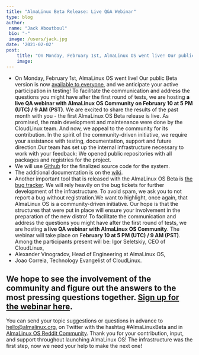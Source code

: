 ```yaml
---
title: "AlmaLinux Beta Release: Live Q&A Webinar"
type: blog
author: 
 name: "Jack Aboutboul"
 bio: "-"
 image: /users/jack.jpg
date: '2021-02-02'
post:
    title: "On Monday, February 1st, AlmaLinux OS went live! Our public Beta version is now available to everyone, and we anticipate your active participation in..."
    image: 
---
```


- On Monday, February 1st, AlmaLinux OS went live! Our public Beta version is now [available to everyone](https://repo.almalinux.org/almalinux/8.3-beta/), and we anticipate your active participation in testing! To facilitate the communication and address the questions you might have after the first round of tests, we are hosting **a live QA webinar with AlmaLinux OS Community on February 10 at 5 PM (UTC) / 9 AM (PST)**. We are excited to share the results of the past month with you - the first AlmaLinux OS Beta release is live. As promised, the main development and maintenance were done by the CloudLinux team. And now, we appeal to the community for its contribution. In the spirit of the community-driven initiative, we require your assistance with testing, documentation, support and future direction.Our team has set up the internal infrastructure necessary to work with your feedback: We opened public repositories with all packages and registries for the project.
- We will use [Github](https://github.com/AlmaLinux) for the finalized source code for the system.
- The additional documentation is on the [wiki](https://wiki.almalinux.org/).
- Another important tool that is released with the AlmaLinux OS Beta is [the bug tracker](https://bugs.almalinux.org/login_page.php). We will rely heavily on the bug tickets for further development of the infrastructure. To avoid spam, we ask you to not report a bug without registration.We want to highlight, once again, that AlmaLinux OS is a community-driven initiative. Our hope is that the structures that were put in place will ensure your involvement in the preparation of the new distro! To facilitate the communication and address the questions you might have after the first round of tests, we are hosting **a live QA webinar with AlmaLinux OS Community**. The webinar will take place on F**ebruary 10 at 5 PM (UTC) / 9 AM (PST)**. Among the participants present will be: Igor Seletskiy, CEO of CloudLinux,
- Alexander Vinogradov, Head of Engineering at AlmaLinux OS,
- Joao Correia, Technology Evangelist of CloudLinux.

## We hope to see the involvement of the community and figure out the answers to the most pressing questions together. [Sign up for the webinar here](https://blog.almalinux.org/webinars/almalinux-beta-qa-webinar/).

You can send your topic suggestions or questions in advance to [hello@almalinux.org](mailto:hello@almalinux.org), on Twitter with the hashtag #AlmaLinuxBeta and in [AlmaLinux OS Reddit Community](https://www.reddit.com/r/AlmaLinux/). Thank you for your contribution, input, and support throughout launching AlmaLinux OS! The infrastructure was the first step, now we need your help to make the next one!
